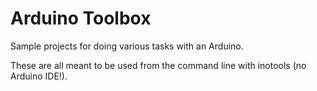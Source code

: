 Arduino Toolbox
===============

Sample projects for doing various tasks with an Arduino.

These are all meant to be used from the command line with inotools (no Arduino IDE!).

